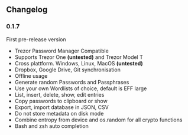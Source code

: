 ## Changelog

### 0.1.7

First pre-release version

- Trezor Password Manager Compatible
- Supports Trezor One **(untested)** and Trezor Model T
- Cross plattform. Windows, Linux, MacOS **(untested)**
- Dropbox, Google Drive, Git synchronisation
- Offline usage
- Generate random Passwords and Passphrases
- Use your own Wordlists of choice, default is EFF large
- List, insert, delete, show, edit entries
- Copy passwords to clipboard or show
- Export, import database in JSON, CSV
- Do not store metadata on disk mode
- Combine entropy from device and os.random for all crypto functions
- Bash and zsh auto completion

